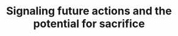 ---
id_key: d015
categories: GT
tags:
- refinements
- solution concepts
authors:
- Ben-Porath, Elchanan
- Dekel, Eddie
title: Signaling future actions and the potential for sacrifice
journal: Journal of Economic Theory
vol: 57
num: 1
pages: 36-51
year: 1992
pub: Elsevier
pdf: signaling-future-actions.pdf
permalink: "/papers/d015.txt"
layout: bib
---